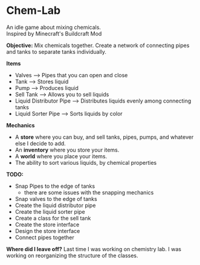 # Chem-Lab


An idle game about mixing chemicals. <br>
Inspired by Minecraft's Buildcraft Mod

<strong>Objective:</strong>
Mix chemicals together. Create a network of connecting pipes and tanks to separate tanks individually.

<strong> Items </strong>
- Valves                  --> Pipes that you can open and close
- Tank                    --> Stores liquid
- Pump                    --> Produces liquid
- Sell Tank               --> Allows you to sell liquids
- Liquid Distributor Pipe --> Distributes liquids evenly among connecting tanks
- Liquid Sorter Pipe      --> Sorts liquids by color


<strong> Mechanics </strong>
- A <b>store</b> where you can buy, and sell tanks, pipes, pumps, and whatever else I decide to add.
- An <b>inventory</b> where you store your items.
- A <b>world</b> where you place your items.
- The ability to sort various liquids, by chemical properties


<strong> TODO:</strong>
- Snap Pipes to the edge of tanks 
  - there are some issues with the snapping mechanics
- Snap valves to the edge of tanks 
- Create the liquid distributor pipe
- Create the liquid sorter pipe
- Create a class for the sell tank
- Create the store interface
- Design the store interface
- Connect pipes together


<strong>Where did I leave off?</strong>
Last time I was working on chemistry lab. I was working on reorganizing the structure of the classes.
